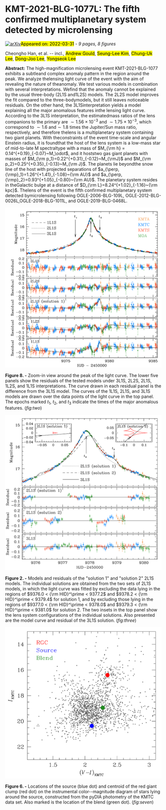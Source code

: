 <div class="macros" style="visibility:hidden;">
$\newcommand{\ensuremath}{}$
$\newcommand{\xspace}{}$
$\newcommand{\object}[1]{\texttt{#1}}$
$\newcommand{\farcs}{{.}''}$
$\newcommand{\farcm}{{.}'}$
$\newcommand{\arcsec}{''}$
$\newcommand{\arcmin}{'}$
$\newcommand{\ion}[2]{#1#2}$
$\newcommand{\textsc}[1]{\textrm{#1}}$
$\newcommand{\hl}[1]{\textrm{#1}}$
$\newcommand{\footnote}[1]{}$
$\newcommand{\pivec}{\mbox{\boldmath \pi}}$
$\newcommand{\muvec}{\mbox{\boldmath \mu}}$
$\newcommand{\deltavec}{\mbox{\boldmath \delta}}$
$\newcommand{\thetavec}{\mbox{\boldmath \theta}}$
$\newcommand{\te}{t_{\rm E}}$
$\newcommand{\thetae}{\theta_{\rm E}}$
$\newcommand{\thetastar}{\theta_*}$
$\newcommand{\pie}{\pi_{\rm E}}$
$\newcommand{\pien}{\pi_{{\rm E},N}}$
$\newcommand{\piee}{\pi_{{\rm E},E}}$
$\newcommand{\dl}{D_{\rm L}}$
$\newcommand{\ds}{D_{\rm S}}$
$\newcommand{\e}{{\rm E}}$
$\newcommand{\microm}{\mu{\rm m}}$
$\newcommand{\btheta}{{\vec\theta}}$
$\newcommand{\}{eqalign}$</div>

<div class="macros" style="visibility:hidden;">
$\newcommand{\ensuremath}{}$
$\newcommand{\xspace}{}$
$\newcommand{\object}[1]{\texttt{#1}}$
$\newcommand{\farcs}{{.}''}$
$\newcommand{\farcm}{{.}'}$
$\newcommand{\arcsec}{''}$
$\newcommand{\arcmin}{'}$
$\newcommand{\ion}[2]{#1#2}$
$\newcommand{\textsc}[1]{\textrm{#1}}$
$\newcommand{\hl}[1]{\textrm{#1}}$
$\newcommand{\footnote}[1]{}$
$\newcommand{\pivec}{\mbox{\boldmath \pi}}$
$\newcommand{\muvec}{\mbox{\boldmath \mu}}$
$\newcommand{\deltavec}{\mbox{\boldmath \delta}}$
$\newcommand{\thetavec}{\mbox{\boldmath \theta}}$
$\newcommand{\te}{t_{\rm E}}$
$\newcommand{\thetae}{\theta_{\rm E}}$
$\newcommand{\thetastar}{\theta_*}$
$\newcommand{\pie}{\pi_{\rm E}}$
$\newcommand{\pien}{\pi_{{\rm E},N}}$
$\newcommand{\piee}{\pi_{{\rm E},E}}$
$\newcommand{\dl}{D_{\rm L}}$
$\newcommand{\ds}{D_{\rm S}}$
$\newcommand{\e}{{\rm E}}$
$\newcommand{\microm}{\mu{\rm m}}$
$\newcommand{\btheta}{{\vec\theta}}$
$\newcommand{\}{eqalign}$</div>



<div id="title">

# KMT-2021-BLG-1077L: The fifth confirmed multiplanetary system detected by microlensing

</div>
<div id="comments">

[![arXiv](https://img.shields.io/badge/arXiv-2203.16734-b31b1b.svg)](https://arxiv.org/abs/2203.16734)<mark>Appeared on: 2022-03-31</mark> - _9 pages, 8 figures_

</div>
<div id="authors">

Cheongho Han, et al. -- incl., <mark><mark>Andrew Gould</mark></mark>, <mark><mark>Seung-Lee Kim</mark></mark>, <mark><mark>Chung-Uk Lee</mark></mark>, <mark><mark>Dong-Joo Lee</mark></mark>, <mark><mark>Yongseok Lee</mark></mark>

</div>
<div id="abstract">

**Abstract:** The high-magnification microlensing event KMT-2021-BLG-1077 exhibits a subtleand complex anomaly pattern in the region around the peak. We analyze thelensing light curve of the event with the aim of revealing the nature of theanomaly. We test various models in combination with several interpretations. Wefind that the anomaly cannot be explained by the usual three-body (2L1S and1L2S) models. The 2L2S model improves the fit compared to the three-bodymodels, but it still leaves noticeable residuals. On the other hand, the 3L1Sinterpretation yields a model explaining all the major anomalous features inthe lensing light curve. According to the 3L1S interpretation, the estimatedmass ratios of the lens companions to the primary are $\sim 1.56 \times10^{-3}$ and $\sim 1.75 \times 10^{-3}$, which correspond to $\sim 1.6$ and$\sim 1.8$ times the Jupiter/Sun mass ratio, respectively, and therefore thelens is a multiplanetary system containing two giant planets. With theconstraints of the event time-scale and angular Einstein radius, it is foundthat the host of the lens system is a low-mass star of mid-to-late M spectraltype with a mass of $M_{\rm h} = 0.14^{+0.19}_{-0.07}~M_\odot$, and it hoststwo gas giant planets with masses of $M_{\rm p_1}=0.22^{+0.31}_{-0.12}~M_{\rmJ}$ and $M_{\rm p_2}=0.25^{+0.35}_{-0.13}~M_{\rm J}$. The planets lie beyondthe snow line of the host with projected separations of $a_{\perp, {\rmp}_1}=1.26^{+1.41}_{-1.08}~{\rm AU}$ and $a_{\perp, {\rmp}_2}=0.93^{+1.05}_{-0.80}~{\rm AU}$. The planetary system resides in theGalactic bulge at a distance of $D_{\rm L}=8.24^{+1.02}_{-1.16}~{\rm kpc}$. Thelens of the event is the fifth confirmed multiplanetary system detected bymicrolensing following OGLE-2006-BLG-109L, OGLE-2012-BLG-0026L,OGLE-2018-BLG-1011L, and OGLE-2019-BLG-0468L.

</div>

<div id="div_fig1">

<img src="tmp_2203.16734/./f2.png" alt="Fig8" width="100%"/>

**Figure 8. -** 
Zoom-in view around the peak of the light curve. The lower five panels show the residuals of
the tested models under 3L1S, 2L2S, 2L1S, 1L2S, and 1L1S interpretations.  The curve drawn in each
residual panel is the difference from the 3L1S model.  The curves of the 1L1S, 2L1S, and 3L1S
models are drawn over the data points of the light curve in the top panel.  The epochs marked
$t_1$, $t_2$, and $t_3$ indicate the times of the major anomalous features.
 (*fig:two*)

</div>
<div id="div_fig2">

<img src="tmp_2203.16734/./f3.png" alt="Fig2" width="100%"/>

**Figure 2. -** 
Models and residuals of the "solution 1" and "solution 2" 2L1S models.  The individual
solutions are obtained from the two sets of 2L1S models, in which the light curve was fitted
by excluding the data lying in the regions of
$9376.0 < {\rm HID}^\prime < 9377.2$ and
$9378.2 < {\rm HID}^\prime < 9379.4$ for solution 1, and
by excluding those lying in the regions of
$9377.0 < {\rm HID}^\prime < 9378.0$ and
$9379.3 < {\rm HID}^\prime < 9381.0$ for solution 2.
The two insets in the top panel show the lens system configurations of the individual solutions.
Also presented are the model curve and residual of the 3L1S solution.
 (*fig:three*)

</div>
<div id="div_fig3">

<img src="tmp_2203.16734/./f7.png" alt="Fig6" width="100%"/>

**Figure 6. -** 
Locations of the source (blue dot) and centroid of the red giant clump (red dot) on the
instrumental color--magnitude diagram of stars lying around the source, constructed from the
pyDIA photometry of the KMTC data set. Also marked is the location of the blend (green dot).
 (*fig:seven*)

</div>